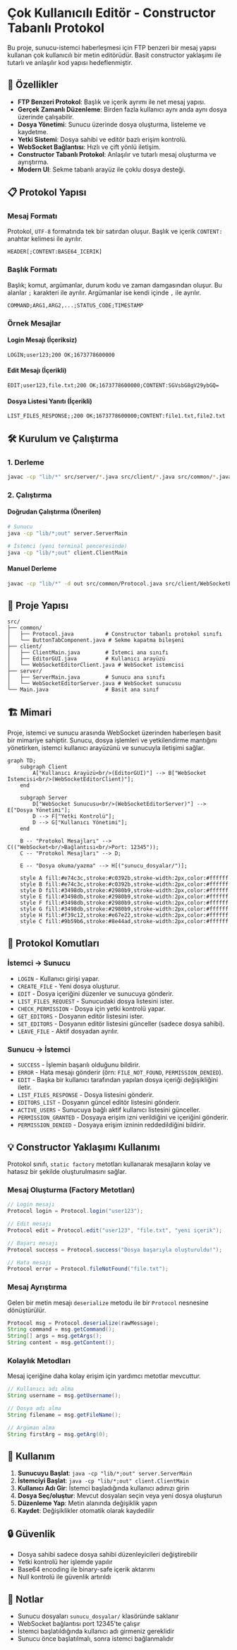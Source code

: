 # Çok Kullanıcılı Editör - Constructor Tabanlı Protokol

Bu proje, sunucu-istemci haberleşmesi için FTP benzeri bir mesaj yapısı kullanan çok kullanıcılı bir metin editörüdür. Basit constructor yaklaşımı ile tutarlı ve anlaşılır kod yapısı hedeflenmiştir.

## 🚀 Özellikler

- **FTP Benzeri Protokol**: Başlık ve içerik ayrımı ile net mesaj yapısı.
- **Gerçek Zamanlı Düzenleme**: Birden fazla kullanıcı aynı anda aynı dosya üzerinde çalışabilir.
- **Dosya Yönetimi**: Sunucu üzerinde dosya oluşturma, listeleme ve kaydetme.
- **Yetki Sistemi**: Dosya sahibi ve editör bazlı erişim kontrolü.
- **WebSocket Bağlantısı**: Hızlı ve çift yönlü iletişim.
- **Constructor Tabanlı Protokol**: Anlaşılır ve tutarlı mesaj oluşturma ve ayrıştırma.
- **Modern UI**: Sekme tabanlı arayüz ile çoklu dosya desteği.

## 📋 Protokol Yapısı

### Mesaj Formatı
Protokol, `UTF-8` formatında tek bir satırdan oluşur. Başlık ve içerik `CONTENT:` anahtar kelimesi ile ayrılır.

```
HEADER[;CONTENT:BASE64_ICERIK]
```

### Başlık Formatı
Başlık; komut, argümanlar, durum kodu ve zaman damgasından oluşur. Bu alanlar `;` karakteri ile ayrılır. Argümanlar ise kendi içinde `,` ile ayrılır.

```
COMMAND;ARG1,ARG2,...;STATUS_CODE;TIMESTAMP
```

### Örnek Mesajlar

#### Login Mesajı (İçeriksiz)
`LOGIN;user123;200 OK;1673778600000`

#### Edit Mesajı (İçerikli)
`EDIT;user123,file.txt;200 OK;1673778600000;CONTENT:SGVsbG8gV29ybGQ=`

#### Dosya Listesi Yanıtı (İçerikli)
`LIST_FILES_RESPONSE;;200 OK;1673778600000;CONTENT:file1.txt,file2.txt`

## 🛠️ Kurulum ve Çalıştırma

### 1. Derleme
```bash
javac -cp "lib/*" src/server/*.java src/client/*.java src/common/*.java
```

### 2. Çalıştırma

#### Doğrudan Çalıştırma (Önerilen)
```bash
# Sunucu
java -cp "lib/*;out" server.ServerMain

# İstemci (yeni terminal penceresinde)
java -cp "lib/*;out" client.ClientMain
```

#### Manuel Derleme
```bash
javac -cp "lib/*" -d out src/common/Protocol.java src/client/WebSocketEditorClient.java src/client/EditorGUI.java src/common/ButtonTabComponent.java src/server/WebSocketEditorServer.java src/server/ServerMain.java src/Main.java
```

## 📁 Proje Yapısı

```
src/
├── common/
│   ├── Protocol.java          # Constructor tabanlı protokol sınıfı
│   └── ButtonTabComponent.java # Sekme kapatma bileşeni
├── client/
│   ├── ClientMain.java        # İstemci ana sınıfı
│   ├── EditorGUI.java         # Kullanıcı arayüzü
│   └── WebSocketEditorClient.java # WebSocket istemcisi
├── server/
│   ├── ServerMain.java        # Sunucu ana sınıfı
│   └── WebSocketEditorServer.java # WebSocket sunucusu
└── Main.java                  # Basit ana sınıf
```

## 🏗️ Mimari

Proje, istemci ve sunucu arasında WebSocket üzerinden haberleşen basit bir mimariye sahiptir. Sunucu, dosya işlemleri ve yetkilendirme mantığını yönetirken, istemci kullanıcı arayüzünü ve sunucuyla iletişimi sağlar.

```mermaid
graph TD;
    subgraph Client
        A["Kullanıcı Arayüzü<br/>(EditorGUI)"] --> B["WebSocket İstemcisi<br/>(WebSocketEditorClient)"];
    end

    subgraph Server
        D["WebSocket Sunucusu<br/>(WebSocketEditorServer)"] --> E["Dosya Yönetimi"];
        D --> F["Yetki Kontrolü"];
        D --> G["Kullanıcı Yönetimi"];
    end

    B -- "Protokol Mesajları" --> C(("WebSocket<br/>Bağlantısı<br/>Port: 12345"));
    C -- "Protokol Mesajları" --> D;

    E -- "Dosya okuma/yazma" --> H[("sunucu_dosyalar/")];

    style A fill:#e74c3c,stroke:#c0392b,stroke-width:2px,color:#ffffff
    style B fill:#e74c3c,stroke:#c0392b,stroke-width:2px,color:#ffffff
    style D fill:#3498db,stroke:#2980b9,stroke-width:2px,color:#ffffff
    style E fill:#3498db,stroke:#2980b9,stroke-width:2px,color:#ffffff
    style F fill:#3498db,stroke:#2980b9,stroke-width:2px,color:#ffffff
    style G fill:#3498db,stroke:#2980b9,stroke-width:2px,color:#ffffff
    style H fill:#f39c12,stroke:#e67e22,stroke-width:2px,color:#ffffff
    style C fill:#9b59b6,stroke:#8e44ad,stroke-width:2px,color:#ffffff
```

## 🔧 Protokol Komutları

### İstemci → Sunucu
- `LOGIN` - Kullanıcı girişi yapar.
- `CREATE_FILE` - Yeni dosya oluşturur.
- `EDIT` - Dosya içeriğini düzenler ve sunucuya gönderir.
- `LIST_FILES_REQUEST` - Sunucudaki dosya listesini ister.
- `CHECK_PERMISSION` - Dosya için yetki kontrolü yapar.
- `GET_EDITORS` - Dosyanın editör listesini ister.
- `SET_EDITORS` - Dosyanın editör listesini günceller (sadece dosya sahibi).
- `LEAVE_FILE` - Aktif dosyadan ayrılır.

### Sunucu → İstemci
- `SUCCESS` - İşlemin başarılı olduğunu bildirir.
- `ERROR` - Hata mesajı gönderir (örn: `FILE_NOT_FOUND`, `PERMISSION_DENIED`).
- `EDIT` - Başka bir kullanıcı tarafından yapılan dosya içeriği değişikliğini iletir.
- `LIST_FILES_RESPONSE` - Dosya listesini gönderir.
- `EDITORS_LIST` - Dosyanın güncel editör listesini gönderir.
- `ACTIVE_USERS` - Sunucuya bağlı aktif kullanıcı listesini günceller.
- `PERMISSION_GRANTED` - Dosyaya erişim izni verildiğini ve içeriğini gönderir.
- `PERMISSION_DENIED` - Dosyaya erişim izninin reddedildiğini bildirir.

## 💡 Constructor Yaklaşımı Kullanımı

Protokol sınıfı, `static factory` metotları kullanarak mesajların kolay ve hatasız bir şekilde oluşturulmasını sağlar.

### Mesaj Oluşturma (Factory Metotları)
```java
// Login mesajı
Protocol login = Protocol.login("user123");

// Edit mesajı
Protocol edit = Protocol.edit("user123", "file.txt", "yeni içerik");

// Başarı mesajı
Protocol success = Protocol.success("Dosya başarıyla oluşturuldu!");

// Hata mesajı
Protocol error = Protocol.fileNotFound("file.txt");
```

### Mesaj Ayrıştırma
Gelen bir metin mesajı `deserialize` metodu ile bir `Protocol` nesnesine dönüştürülür.
```java
Protocol msg = Protocol.deserialize(rawMessage);
String command = msg.getCommand();
String[] args = msg.getArgs();
String content = msg.getContent();
```

### Kolaylık Metodları
Mesaj içeriğine daha kolay erişim için yardımcı metotlar mevcuttur.
```java
// Kullanıcı adı alma
String username = msg.getUsername();

// Dosya adı alma
String filename = msg.getFileName();

// Argüman alma
String firstArg = msg.getArg(0);
```

## 🎯 Kullanım

1. **Sunucuyu Başlat**: `java -cp "lib/*;out" server.ServerMain`
2. **İstemciyi Başlat**: `java -cp "lib/*;out" client.ClientMain`
3. **Kullanıcı Adı Gir**: İstemci başladığında kullanıcı adınızı girin
4. **Dosya Seç/oluştur**: Mevcut dosyaları seçin veya yeni dosya oluşturun
5. **Düzenleme Yap**: Metin alanında değişiklik yapın
6. **Kaydet**: Değişiklikler otomatik olarak kaydedilir

## 🔒 Güvenlik

- Dosya sahibi sadece dosya sahibi düzenleyicileri değiştirebilir
- Yetki kontrolü her işlemde yapılır
- Base64 encoding ile binary-safe içerik aktarımı
- Null kontrolü ile güvenlik artırıldı

## 📝 Notlar

- Sunucu dosyaları `sunucu_dosyalar/` klasöründe saklanır
- WebSocket bağlantısı port 12345'te çalışır
- İstemci başlatıldığında kullanıcı adı girmeniz gereklidir
- Sunucu önce başlatılmalı, sonra istemci bağlanmalıdır 